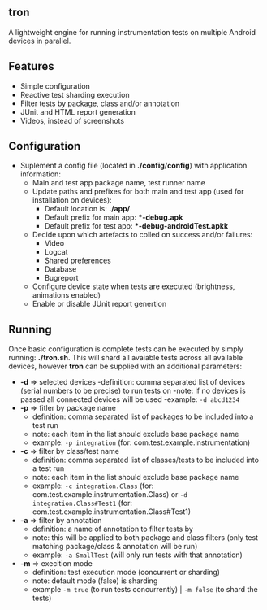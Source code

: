 ## tron
A lightweight engine for running instrumentation tests on multiple Android devices in parallel.

## Features
- Simple configuration
- Reactive test sharding execution
- Filter tests by package, class and/or annotation
- JUnit and HTML report generation
- Videos, instead of screenshots

## Configuration
 - Suplement a config file (located in <b>./config/config</b>) with application information:
    - Main and test app package name, test runner name
    - Update paths and prefixes for both main and test app (used for installation on devices):
        - Default location is: <b> ./app/</b>
        - Default prefix for main app: <b>*-debug.apk</b>
        - Default prefix for test app: <b>*-debug-androidTest.apkk</b>
    - Decide upon which artefacts to colled on success and/or failures:
        - Video
        - Logcat
        - Shared preferences
        - Database
        - Bugreport
    - Configure device state when tests are executed (brightness, animations enabled)
    - Enable or disable JUnit report genertion

## Running
Once basic configuration is complete tests can be executed by simply running: <b>./tron.sh</b>. This will shard all avaiable tests across all available devices, however <b>tron</b> can be supplied with an additional parameters:
- <b>-d</b> => selected devices
    -definition: comma separated list of devices (serial numbers to be precise) to run tests on
    -note: if no devices is passed all connected devices will be used
    -example: `-d abcd1234`
- <b>-p</b> => fitler by package name
    - definition: comma separated list of packages to be included into a test run
    - note: each item in the list should exclude base package name 
    - example: `-p integration` (for: com.test.example.instrumentation)
- <b>-c</b> => filter by class/test name
    - definition: comma separated list of classes/tests to be included into a test run
    - note: each item in the list should exclude base package name 
    - example: `-c integration.Class` (for: com.test.example.instrumentation.Class) or `-d integration.Class#Test1` (for: com.test.example.instrumentation.Class#Test1)
- <b>-a</b> => filter by annotation
    - definition: a name of annotation to filter tests by
    - note: this will be applied to both package and class filters (only test matching package/class & annotation will be run)
    - example: `-a SmallTest` (will only run tests with that annotation)
- <b>-m</b> => execition mode
    - definition: test execution mode (concurrent or sharding)
    - note: default mode (false) is sharding
    - example `-m true` (to run tests concurrently) | `-m false` (to shard the tests)






